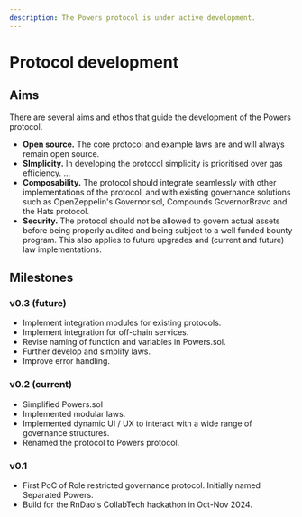 ```yaml
---
description: The Powers protocol is under active development.
---
```


# Protocol development

## Aims

There are several aims and ethos that guide the development of the Powers protocol.&#x20;

* **Open source.** The core protocol and example laws are and will always remain open source.
* **SImplicity.** In developing the protocol simplicity is prioritised over gas efficiency. ...&#x20;
* **Composability.** The protocol should integrate seamlessly with other implementations of the  protocol, and with existing governance solutions such as OpenZeppelin's Governor.sol, Compounds GovernorBravo and the Hats protocol.
* **Security.** The protocol should not be allowed to govern actual assets before being properly audited and being subject to a well funded bounty program. This also applies to future upgrades and (current and future) law implementations.&#x20;

## Milestones

### v0.3 (future)

* Implement integration modules for existing protocols. &#x20;
* Implement integration for off-chain services.&#x20;
* Revise naming of function and variables in Powers.sol.
* Further develop and simplify laws.&#x20;
* Improve error handling. &#x20;

### v0.2 (current)&#x20;

* Simplified Powers.sol
* Implemented modular laws.
* Implemented dynamic UI / UX to interact with a wide range of governance structures.   &#x20;
* Renamed the protocol to Powers protocol.&#x20;

### v0.1

* First PoC of Role restricted governance protocol. Initially named Separated Powers.  &#x20;
* Build for the RnDao's CollabTech hackathon in Oct-Nov 2024.&#x20;

